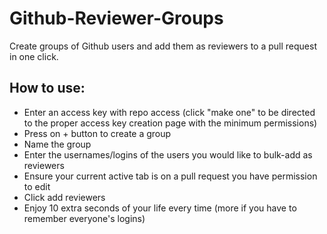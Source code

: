 # Github-Reviewer-Groups

Create groups of Github users and add them as reviewers to a pull request in one click.

## How to use:
- Enter an access key with repo access (click "make one" to be directed to the proper access key creation page with the minimum permissions)
- Press on + button to create a group
- Name the group
- Enter the usernames/logins of the users you would like to bulk-add as reviewers
- Ensure your current active tab is on a pull request you have permission to edit
- Click add reviewers
- Enjoy 10 extra seconds of your life every time (more if you have to remember everyone's logins)
